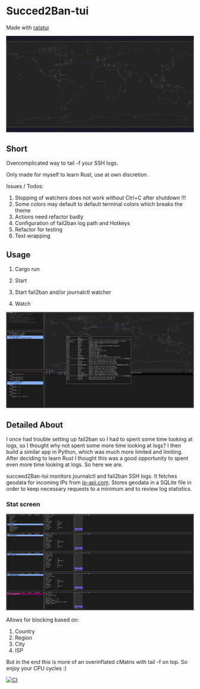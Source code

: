 # Succed2Ban-tui

Made with [ratatui](https://github.com/ratatui-org/ratatui/) 

![VHS](Map.PNG)

## Short

Overcomplicated way to tail -f your SSH logs.

Only made for myself to learn Rust, use at own discretion.

Issues / Todos:

1. Stopping of watchers does not work without Ctrl+C after shutdown !!!
2. Some colors may default to default terminal colors which breaks the theme
3. Actions need refactor badly
4. Configuration of fail2ban log path and Hotkeys
5. Refactor for testing
6. Text wrapping

## Usage

1. Cargo run

2. Start

3. Start fail2ban and/or journalctl watcher

4. Watch


![Main](Main_help.PNG)

## Detailed About

I once had trouble setting up fail2ban so I had to spent some time looking at logs, so I thought why not spent some more time looking at logs?
I then build a similar app in Python, which was much more limited and limiting. 
After deciding to learn Rust I thought this was a good opportunity to spent even more time looking at logs. So here we are.

succeed2Ban-tui monitors journalctl and fail2ban SSH logs. 
It fetches geodata for incoming IPs from [ip-api.com](https://ip-api.com/). 
Stores geodata in a SQLite file in order to keep necessary requests to a minimum and to review log statistics.

### Stat screen

![Stats](Stats.PNG)

Allows for blocking based on:

1. Country
2. Region
3. City
4. ISP

But in the end this is more of an overinflated cMatrix with tail -f on top. So enjoy your CPU cycles :)

[![CI](https://github.com//ratui/workflows/CI/badge.svg)](https://github.com//ratui/actions)
